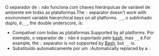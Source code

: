 <span data-ttu-id="922c5-101">O separador de `:` não funciona com chaves hierárquicas de variável de ambiente em todas as plataformas.</span><span class="sxs-lookup"><span data-stu-id="922c5-101">The `:` separator doesn't work with environment variable hierarchical keys on all platforms.</span></span> <span data-ttu-id="922c5-102">`__`, o sublinhado duplo, é:</span><span class="sxs-lookup"><span data-stu-id="922c5-102">`__`, the double underscore, is:</span></span>

* <span data-ttu-id="922c5-103">Compatível com todas as plataformas.</span><span class="sxs-lookup"><span data-stu-id="922c5-103">Supported by all platforms.</span></span> <span data-ttu-id="922c5-104">Por exemplo, o separador de `:` não é suportado pelo [bash](https://linuxhint.com/bash-environment-variables/), mas `__` é.</span><span class="sxs-lookup"><span data-stu-id="922c5-104">For example, the `:` separator is not supported by [Bash](https://linuxhint.com/bash-environment-variables/), but `__` is.</span></span>
* <span data-ttu-id="922c5-105">Substituído automaticamente por um `:`</span><span class="sxs-lookup"><span data-stu-id="922c5-105">Automatically replaced by a `:`</span></span>